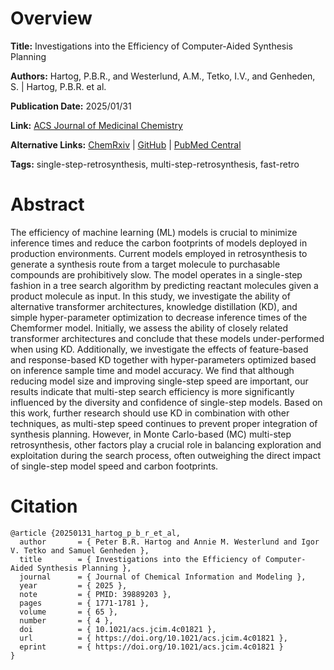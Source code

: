 # Overview
**Title:**
Investigations into the Efficiency of Computer-Aided Synthesis Planning

**Authors:**
Hartog, P.B.R., and Westerlund, A.M., Tetko, I.V., and Genheden, S. |
Hartog, P.B.R. et al.

**Publication Date:**
2025/01/31

**Link:**
[ACS Journal of Medicinal Chemistry](https://pubs.acs.org/doi/10.1021/acs.jcim.4c01821)

**Alternative Links:**
[ChemRxiv](https://chemrxiv.org/engage/chemrxiv/article-details/67078fc2cec5d6c142c33dfc) |
[GitHub](https://github.com/PeterHartog/fast-retro) |
[PubMed Central](https://pmc.ncbi.nlm.nih.gov/articles/PMC11863376)

**Tags:**
single-step-retrosynthesis, multi-step-retrosynthesis, fast-retro


# Abstract
The efficiency of machine learning (ML) models is crucial to minimize inference times and reduce the carbon footprints of models deployed in production environments.
Current models employed in retrosynthesis to generate a synthesis route from a target molecule to purchasable compounds are prohibitively slow.
The model operates in a single-step fashion in a tree search algorithm by predicting reactant molecules given a product molecule as input.
In this study, we investigate the ability of alternative transformer architectures, knowledge distillation (KD), and simple hyper-parameter optimization to decrease inference times of the Chemformer model.
Initially, we assess the ability of closely related transformer architectures and conclude that these models under-performed when using KD.
Additionally, we investigate the effects of feature-based and response-based KD together with hyper-parameters optimized based on inference sample time and model accuracy.
We find that although reducing model size and improving single-step speed are important, our results indicate that multi-step search efficiency is more significantly influenced by the diversity and confidence of single-step models.
Based on this work, further research should use KD in combination with other techniques, as multi-step speed continues to prevent proper integration of synthesis planning.
However, in Monte Carlo-based (MC) multi-step retrosynthesis, other factors play a crucial role in balancing exploration and exploitation during the search process, often outweighing the direct impact of single-step model speed and carbon footprints.


# Citation
```
@article {20250131_hartog_p_b_r_et_al,
  author       = { Peter B.R. Hartog and Annie M. Westerlund and Igor V. Tetko and Samuel Genheden },
  title        = { Investigations into the Efficiency of Computer-Aided Synthesis Planning },
  journal      = { Journal of Chemical Information and Modeling },
  year         = { 2025 },
  note         = { PMID: 39889203 },
  pages        = { 1771-1781 },
  volume       = { 65 },
  number       = { 4 },
  doi          = { 10.1021/acs.jcim.4c01821 },
  url          = { https://doi.org/10.1021/acs.jcim.4c01821 },
  eprint       = { https://doi.org/10.1021/acs.jcim.4c01821 }
}
```
